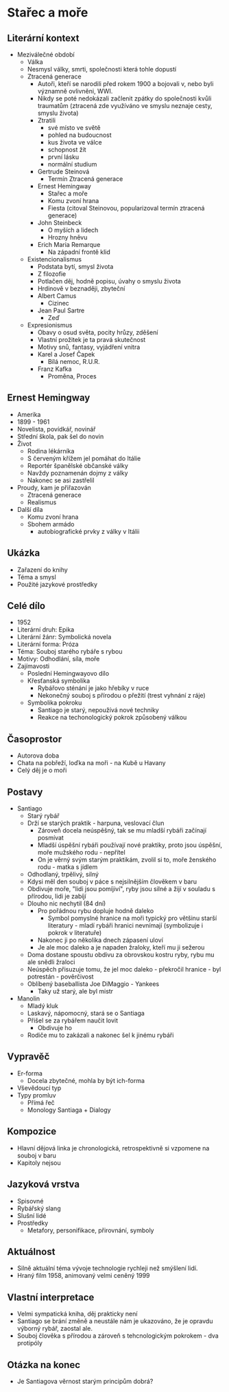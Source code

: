# Stařec a moře

## Literární kontext
- Meziválečné období
    - Válka
    - Nesmysl války, smrti, společnosti která tohle dopustí
    - Ztracená generace
        - Autoři, kteří se narodili před rokem 1900 a bojovali v, nebo byli významně ovlivněni, WWI.
        - Nikdy se poté nedokázali začlenit zpátky do společnosti kvůli traumatům (ztracená zde využíváno ve smyslu neznaje cesty, smyslu života)
        - Ztratili 
            - své místo ve světě
            - pohled na budoucnost
            - kus života ve válce
            - schopnost žít
            - první lásku
            - normální studium
        - Gertrude Steinová
            - Termín Ztracená generace
        - Ernest Hemingway
            - Stařec a moře
            - Komu zvoní hrana
            - Fiesta (citoval Steinovou, popularizoval termín ztracená generace)
        - John Steinbeck
            - O myších a lidech
            - Hrozny hněvu
        - Erich Maria Remarque
            - Na západní frontě klid
    - Existencionalismus
        - Podstata bytí, smysl života
        - Z filozofie
        - Potlačen děj, hodně popisu, úvahy o smyslu života
        - Hrdinově v beznaději, zbyteční
        - Albert Camus
            - Cizinec
        - Jean Paul Sartre
            - Zeď
    - Expresionismus
        - Obavy o osud světa, pocity hrůzy, zděšení
        - Vlastní prožitek je ta pravá skutečnost
        - Motivy snů, fantasy, vyjádření vnitra
        - Karel a Josef Čapek
            - Bílá nemoc, R.U.R.
        - Franz Kafka
            - Proměna, Proces

## Ernest Hemingway
- Amerika
- 1899 - 1961
- Novelista, povídkář, novinář
- Střední škola, pak šel do novin
- Život
    - Rodina lékárníka
    - S červeným křížem jel pomáhat do Itálie
    - Reportér španělské občanské války
    - Navždy poznamenán dojmy z války
    - Nakonec se asi zastřelil
- Proudy, kam je přiřazován
    - Ztracená generace
    - Realismus
- Další díla
    - Komu zvoní hrana
    - Sbohem armádo
        - autobiografické prvky z války v Itálii

## Ukázka
- Zařazení do knihy
- Téma a smysl
- Použité jazykové prostředky

## Celé dílo
- 1952
- Literární druh: Epika
- Literární žánr: Symbolická novela
- Literární forma: Próza
- Téma: Souboj starého rybáře s rybou
- Motivy: Odhodlání, síla, moře
- Zajímavosti
    - Poslední Hemingwayovo dílo
    - Křesťanská symbolika 
        - Rybářovo sténání je jako hřebíky v ruce
        - Nekonečný souboj s přírodou o přežití (trest vyhnání z ráje)
    - Symbolika pokroku
        - Santiago je starý, nepoužívá nové techniky
        - Reakce na techonologický pokrok způsobený válkou

## Časoprostor
- Autorova doba
- Chata na pobřeží, loďka na moři - na Kubě u Havany
- Celý děj je o moři

## Postavy
- Santiago
    - Starý rybář
    - Drží se starých praktik - harpuna, veslovací člun
        - Zároveň docela neúspěšný, tak se mu mladší rybáři začínají posmívat
        - Mladší úspěšní rybáři používají nové praktiky, proto jsou úspěšní, moře mužského rodu - nepřítel
        - On je věrný svým starým praktikám, zvolil si to, moře ženského rodu - matka s jídlem
    - Odhodlaný, trpělivý, silný
    - Kdysi měl den souboj v páce s nejsilnějším člověkem v baru
    - Obdivuje moře, "lidi jsou pomíjiví", ryby jsou silné a žijí v souladu s přírodou, lidi je zabíjí
    - Dlouho nic nechytil (84 dní)
        - Pro pořádnou rybu dopluje hodně daleko
            - Symbol pomyslné hranice na moři typický pro většinu starší literatury - mladí rybáři hranici nevnímají (symbolizuje i pokrok v literatuře)
        - Nakonec ji po několika dnech zápasení uloví
        - Je ale moc daleko a je napaden žraloky, kteří mu ji sežerou
    - Doma dostane spoustu obdivu za obrovskou kostru ryby, rybu mu ale snědli žraloci
    - Neúspěch přisuzuje tomu, že jel moc daleko - překročil hranice - byl potrestán - pověrčivost
    - Oblíbený baseballista Joe DiMaggio - Yankees
        - Taky už starý, ale byl mistr
- Manolin
    - Mladý kluk
    - Laskavý, nápomocný, stará se o Santiaga
    - Přišel se za rybářem naučit lovit
        - Obdivuje ho
    - Rodiče mu to zakázali a nakonec šel k jinému rybáři

## Vypravěč
- Er-forma
    - Docela zbytečné, mohla by být ich-forma
- Vševědoucí typ
- Typy promluv
    - Přímá řeč
    - Monology Santiaga + Dialogy

## Kompozice
- Hlavní dějová linka je chronologická, retrospektivně si vzpomene na souboj v baru
- Kapitoly nejsou

## Jazyková vrstva
- Spisovné
- Rybářský slang
- Slušní lidé
- Prostředky
    - Metafory, personifikace, přirovnání, symboly

## Aktuálnost
- Silně aktuální téma vývoje technologie rychleji než smýšlení lidí.
- Hraný film 1958, animovaný velmi ceněný 1999

## Vlastní interpretace
- Velmi sympatická kniha, děj prakticky není
- Santiago se brání změně a neustále nám je ukazováno, že je opravdu výborný rybář, zaostal ale.
- Souboj člověka s přírodou a zároveň s tehcnologickým pokrokem - dva protipóly

## Otázka na konec
- Je Santiagova věrnost starým principům dobrá?
